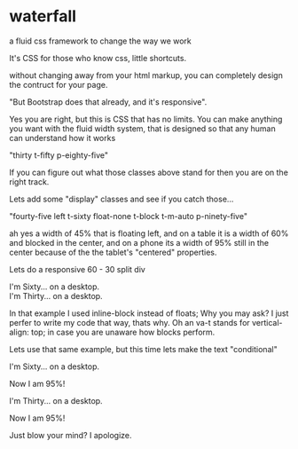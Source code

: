 waterfall
=========

a fluid css framework to change the way we work

It's CSS for those who know css, little shortcuts.

without changing away from your html markup, you can completely design the contruct for your page.

"But Bootstrap does that already, and it's responsive".

Yes you are right, but this is CSS that has no limits.
You can make anything you want with the fluid width system, that is designed so that any human can understand how it works

"thirty  t-fifty p-eighty-five"

If you can figure out what those classes above stand for then you are on the right track.

Lets add some "display" classes and see if you catch those...

"fourty-five left t-sixty float-none t-block t-m-auto p-ninety-five"

ah yes a width of 45% that is floating left, and on a table it is a width of 60% and blocked in the center, and on a phone its a width of 95% still in the center because of the the tablet's "centered" properties.

Lets do a responsive 60 - 30 split div

<div class="sixty inline-block va-t p-ninety-five p-block">I'm Sixty... on a desktop.</div>
<div class="thirty inline-block va-t p-ninety-five p-block">I'm Thirty... on a desktop.</div>

In that example I used inline-block instead of floats; Why you may ask? I just perfer to write my code that way, thats why. Oh an va-t stands for vertical-align: top; in case you are unaware how blocks perform.

Lets use that same example, but this time lets make the text "conditional"

<div class="sixty inline-block va-t p-ninety-five p-block">
  <p class="p-none">I'm Sixty... on a desktop.</p>
  <p class="none p-block">Now I am 95%!</p>

</div>
<div class="thirty inline-block va-t p-ninety-five p-block">
    <p class="p-none">I'm Thirty... on a desktop.</p>
    <p class="none p-block">Now I am 95%!</p>
</div>

Just blow your mind? I apologize.




